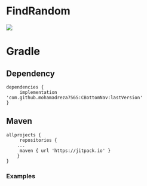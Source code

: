 # FindRandom

[![](https://jitpack.io/v/mohamadreza7565/CBottomNav.svg)](https://jitpack.io/#mohamadreza7565/CBottomNav)


# Gradle

## Dependency
```Gradle
dependencies {
	 implementation 'com.github.mohamadreza7565:CBottomNav:lastVersion'
}
```


## Maven
```Gradle
allprojects {
     repositories {
	...
     maven { url 'https://jitpack.io' }
	}
}
```

### Examples

```kotlin



```


```kotlin


```

```kotlin



```
